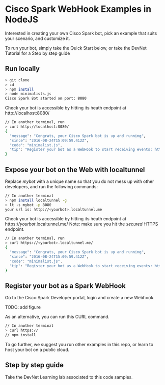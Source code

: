 # Cisco Spark WebHook Examples in NodeJS

Interested in creating your own Cisco Spark bot, pick an example that suits your scenario, and customize it.

To run your bot, simply take the Quick Start below, or take the DevNet Tutorial for a Step by step guide


## Run locally

``` bash
> git clone 
> cd 
> npm install
> node minimalists.js
Cisco Spark Bot started on port: 8080
```

Check your bot is accessible by hitting its heath endpoint at http://localhost:8080/

``` bash
// In another terminal, run
> curl http://localhost:8080/
{
  "message": "Congrats, your Cisco Spark bot is up and running",
  "since": "2016-08-24T15:09:59.412Z",
  "code": "minimalist.js",
  "tip": "Register your bot as a WebHook to start receiving events: https://developer.ciscospark.com/endpoint-webhooks-post.html"
}
```

## Expose your bot on the Web with localtunnel

Replace *mybot* with a unique name so that you do not mess up with other developers,
and run the following commands:

``` bash
// In another terminal
> npm install localtunnel -g
> lt -s mybot -p 8080
your url is: http://<yourbot>.localtunnel.me
```

Check your bot is accessible by hitting its heath endpoint at https://*yourbot*.localtunnel.me/
Note: make sure you hit the _secured_ HTTPS endpoint.  

``` bash
// In another terminal, run
> curl https://<yourbot>.localtunnel.me/
{
  "message": "Congrats, your Cisco Spark bot is up and running",
  "since": "2016-08-24T15:09:59.412Z",
  "code": "minimalist.js",
  "tip": "Register your bot as a WebHook to start receiving events: https://developer.ciscospark.com/endpoint-webhooks-post.html"
}
```


## Register your bot as a Spark WebHook

Go to the Cisco Spark Developer portal, login and create a new Webhook.

TODO: add figure


As an alternative, you can run this CURL command.

``` bash
// In another terminal
> curl https://
// npm install
```

To go further, we suggest you run other examples in this repo,
or learn to host your bot on a public cloud.


## Step by step guide

Take the DevNet Learning lab associated to this code samples.






